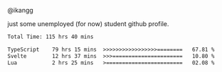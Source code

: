 @ikangg

just some unemployed (for now) student github profile.

<!--START_SECTION:waka-->

```txt
Total Time: 115 hrs 40 mins

TypeScript    79 hrs 15 mins  >>>>>>>>>>>>>>>>>========   67.81 %
Svelte        12 hrs 37 mins  >>>======================   10.80 %
Lua           2 hrs 25 mins   >========================   02.08 %
```

<!--END_SECTION:waka-->
